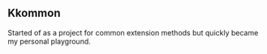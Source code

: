 ## Kkommon

Started of as a project for common extension methods but quickly became my personal playground.